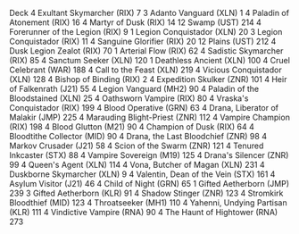 Deck
4 Exultant Skymarcher (RIX) 7
3 Adanto Vanguard (XLN) 1
4 Paladin of Atonement (RIX) 16
4 Martyr of Dusk (RIX) 14
12 Swamp (UST) 214
4 Forerunner of the Legion (RIX) 9
1 Legion Conquistador (XLN) 20
3 Legion Conquistador (RIX) 11
4 Sanguine Glorifier (RIX) 20
12 Plains (UST) 212
4 Dusk Legion Zealot (RIX) 70
1 Arterial Flow (RIX) 62
4 Sadistic Skymarcher (RIX) 85
4 Sanctum Seeker (XLN) 120
1 Deathless Ancient (XLN) 100
4 Cruel Celebrant (WAR) 188
4 Call to the Feast (XLN) 219
4 Vicious Conquistador (XLN) 128
4 Bishop of Binding (RIX) 2
4 Expedition Skulker (ZNR) 101
4 Heir of Falkenrath (J21) 55
4 Legion Vanguard (MH2) 90
4 Paladin of the Bloodstained (XLN) 25
4 Oathsworn Vampire (RIX) 80
4 Vraska's Conquistador (RIX) 199
4 Blood Operative (GRN) 63
4 Drana, Liberator of Malakir (JMP) 225
4 Marauding Blight-Priest (ZNR) 112
4 Vampire Champion (RIX) 198
4 Blood Glutton (M21) 90
4 Champion of Dusk (RIX) 64
4 Bloodtithe Collector (MID) 90
4 Drana, the Last Bloodchief (ZNR) 98
4 Markov Crusader (J21) 58
4 Scion of the Swarm (ZNR) 121
4 Tenured Inkcaster (STX) 88
4 Vampire Sovereign (M19) 125
4 Drana's Silencer (ZNR) 99
4 Queen's Agent (XLN) 114
4 Vona, Butcher of Magan (XLN) 231
4 Duskborne Skymarcher (XLN) 9
4 Valentin, Dean of the Vein (STX) 161
4 Asylum Visitor (J21) 46
4 Child of Night (GRN) 65
1 Gifted Aetherborn (JMP) 239
3 Gifted Aetherborn (KLR) 91
4 Shadow Stinger (ZNR) 123
4 Stromkirk Bloodthief (MID) 123
4 Throatseeker (MH1) 110
4 Yahenni, Undying Partisan (KLR) 111
4 Vindictive Vampire (RNA) 90
4 The Haunt of Hightower (RNA) 273
